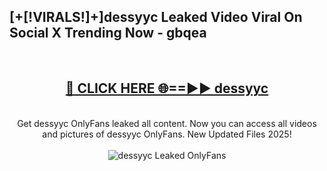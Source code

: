 <h2>[+[!VIRALS!]+]dessyyc Leaked Video Viral On Social X Trending Now - gbqea</h2>
<br>
<div align="center">
<h2><a href="https://libra.edu.pl?dessyyc" rel="nofollow">🔴 CLICK HERE 🌐==►► dessyyc</a></h2>
<br>
Get dessyyc OnlyFans leaked all content. Now you can access all videos and pictures of dessyyc OnlyFans. New Updated Files 2025!
<br>
<br>
<a href="https://libra.edu.pl?dessyyc" rel="nofollow" data-target="animated-image.originalLink"><img src="https://i.ibb.co.com/WyWwxjT/player-gif2.gif" alt="dessyyc Leaked OnlyFans" style="max-width: 100%; display: inline-block;" data-target="animated-image.originalImage"></a>
</div>
<br>